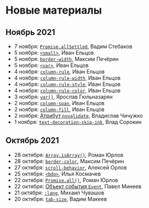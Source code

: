 # Новые материалы

<!-- yaspeller ignore:start -->

## Ноябрь 2021

- 7 ноября: [`Promise.allSettled`](https://doka.guide/js/promise-allsettled/), Вадим Стебаков
- 5 ноября: [`<small>`](https://doka.guide/html/small/), Иван Ельцов
- 5 ноября: [`border-width`](https://doka.guide/css/border-width/), Максим Печёрин
- 5 ноября: [`<var>`](https://doka.guide/html/var/), Иван Ельцов
- 4 ноября: [`column-rule`](https://doka.guide/css/column-rule/), Иван Ельцов
- 4 ноября: [`column-rule-width`](https://doka.guide/css/column-rule-width/), Иван Ельцов
- 4 ноября: [`column-rule-style`](https://doka.guide/css/column-rule-style/), Иван Ельцов
- 4 ноября: [`column-rule-color`](https://doka.guide/css/column-rule-color/), Иван Ельцов
- 3 ноября: [`var()`](https://doka.guide/css/var/), Ярослав Гюльназарян
- 2 ноября: [`column-span`](https://doka.guide/css/column-span/), Иван Ельцов
- 2 ноября: [`column-fill`](https://doka.guide/css/column-fill/), Иван Ельцов
- 2 ноября: [Атрибут `novalidate`](https://doka.guide/html/novalidate/), Владислав Чичужко
- 1 ноября: [`text-decoration-skip-ink`](https://doka.guide/css/text-decoration-skip-ink/), Влад Сорокин

## Октябрь 2021

- 28 октября: [`Array.isArray()`](https://doka.guide/js/array-isarray/), Роман Юрлов
- 28 октября: [`border-color`](https://doka.guide/css/border-color/), Максим Печёрин
- 27 октября: [`scroll-behavior`](https://doka.guide/css/scroll-behavior/), Алексей Орлов
- 25 октября: [`<bdo>`](https://doka.guide/html/bdo/), Илья Космачев
- 22 октября: [`Promise.all()`](https://doka.guide/js/promise-all/), Роман Юрлов
- 22 октября: [Объект события `Event`](https://doka.guide/js/event/), Павел Минеев
- 21 октября: [`:lang`](https://doka.guide/css/lang/), Михаил Чувашов
- 20 октября: [`tab-size`](https://doka.guide/css/tab-size/), Вадим Макеев

<!-- yaspeller ignore:end -->
